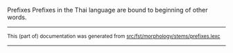 Prefixes
Prefixes in the Thai language are bound to beginning of other words.

* * *

<small>This (part of) documentation was generated from [src/fst/morphology/stems/prefixes.lexc](https://github.com/giellalt/lang-tha/blob/main/src/fst/morphology/stems/prefixes.lexc)</small>

---


